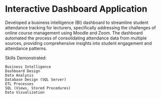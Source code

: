 # Interactive Dashboard Application
 
Developed a business intelligence (BI) dashboard to streamline student attendance tracking for lecturers, specifically addressing the challenges of online course management using Moodle and Zoom. The dashboard automated the process of consolidating attendance data from multiple sources, providing comprehensive insights into student engagement and attendance patterns.

Skills Demonstrated:

    Business Intelligence
    Dashboard Design
    Data Analysis
    Database Design (SQL Server)
    ETL Processes
    SQL (Views, Stored Procedures)
    Data Visualization


